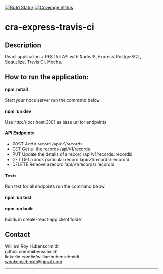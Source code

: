 [![Build Status](https://travis-ci.org/hubenschmidt/cra-express-travis-ci.svg?branch=master)](https://travis-ci.org/hubenschmidt/cra-express-travis-ci) [![Coverage Status](https://coveralls.io/repos/github/hubenschmidt/cra-express-travis-ci/badge.svg?branch=master)](https://coveralls.io/github/hubenschmidt/cra-express-travis-ci?branch=master)

# cra-express-travis-ci

## Description
React application + RESTful API with NodeJS, Express, PostgreSQL, Sequelize, Travis CI, Mocha.

## How to run the application:

#### npm install
Start your node server
run the command below

#### npm run dev
Use http://localhost:3001 as base url for endpoints

#### API Endpoints
* POST	Add a record	/api/v1/records
* GET	Get all the records	/api/v1/records
* PUT	Update the details of a record	/api/v1/records/:recordId
* GET	Get a book particular record	/api/v1/records/:recordId
* DELETE	Remove a record	/api/v1/records/:recordId

#### Tests
Run test for all endpoints
run the command below

#### npm run test

#### npm run build
builds in create-react-app client folder

## Contact
William Roy Hubenschmidt<br>
github.com/hubenschmidt<br>
linkedin.com/in/williamhubenschmidt<br>
whubenschmidt@gmail.com<br>
<hr>


